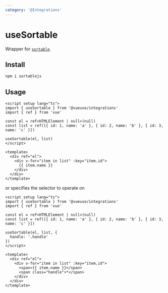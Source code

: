 ```yaml
---
category: '@Integrations'
---
```


# useSortable

Wrapper for [`sortable`](https://github.com/SortableJS/Sortable).

## Install 

```bash
npm i sortablejs
```

## Usage

```vue
<script setup lang="ts">
import { useSortable } from '@vueuse/integrations'
import { ref } from 'vue'

const el = ref<HTMLElement | null>(null)
const list = ref([{ id: 1, name: 'a' }, { id: 2, name: 'b' }, { id: 3, name: 'c' }])

useSortable(el, list)
</script>

<template>
  <div ref="el">
    <div v-for="item in list" :key="item.id">
      {{ item.name }}
    </div>
  </div>
</template>
```

or specifies the selector to operate on

```vue
<script setup lang="ts">
import { useSortable } from '@vueuse/integrations'
import { ref } from 'vue'

const el = ref<HTMLElement | null>(null)
const list = ref([{ id: 1, name: 'a' }, { id: 2, name: 'b' }, { id: 3, name: 'c' }])

useSortable(el, list, {
  handle: '.handle'
})
</script>

<template>
  <div ref="el">
    <div v-for="item in list" :key="item.id">
      <span>{{ item.name }}</span>
      <span class="handle">*</span>
    </div>
  </div>
</template>
```


